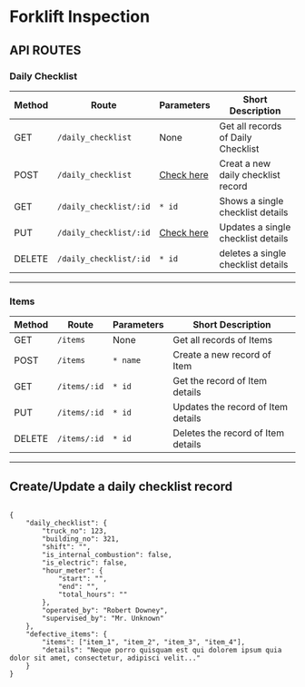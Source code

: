 # Forklift Inspection

## API ROUTES
### Daily Checklist
<table>
    <thead>
        <th>Method</th>
        <th>Route</th>
        <th>Parameters</th>
        <th>Short Description</th>
    <thead>
    <tbody>
        <tr>
            <td>GET</td>
            <td><code>/daily_checklist</code></td>
            <td>None</td>
            <td>Get all records of Daily Checklist</td>
        </tr>
        <tr>
            <td>POST</td>
            <td><code>/daily_checklist</code></td>
            <td><a href="#post-checklist">Check here</a></td>
            <td>Creat a new daily checklist record</td>
        </tr>
        <tr>
            <td>GET</td>
            <td><code>/daily_checklist/:id</code></td>
            <td><code>* id</code></td>
            <td>Shows a single checklist details</td>
        </tr>
        <tr>
            <td>PUT</td>
            <td><code>/daily_checklist/:id</code></td>
            <td><a href="#post-checklist">Check here</a></td>
            <td>Updates a single checklist details</td>
        </tr>
        <tr>
            <td>DELETE</td>
            <td><code>/daily_checklist/:id</code></td>
            <td><code>* id</code></td>
            <td>deletes a single checklist details</td>
        </tr>
    </tbody>
</table>

<hr />

### Items
<table>
    <thead>
        <th>Method</th>
        <th>Route</th>
        <th>Parameters</th>
        <th>Short Description</th>
    <thead>
    <tbody>
        <tr>
            <td>GET</td>
            <td><code>/items</code></td>
            <td>None</td>
            <td>Get all records of Items</td>
        </tr>
        <tr>
            <td>POST</td>
            <td><code>/items</code></td>
            <td><code>* name</code></td>
            <td>Create a new record of Item</td>
        </tr>
        <tr>
            <td>GET</td>
            <td><code>/items/:id</code></td>
            <td><code>* id</code></td>
            <td>Get the record of Item details</td>
        </tr>
        <tr>
            <td>PUT</td>
            <td><code>/items/:id</code></td>
            <td><code>* id</code></td>
            <td>Updates the record of Item details</td>
        </tr>
        <tr>
            <td>DELETE</td>
            <td><code>/items/:id</code></td>
            <td><code>* id</code></td>
            <td>Deletes the record of Item details</td>
        </tr>
    </tbody>
</table>
<hr />

## Create/Update a daily checklist record
<code id="post-checklist">
{
    "daily_checklist": {
        "truck_no": 123,
        "building_no": 321,
        "shift": "",
        "is_internal_combustion": false,
        "is_electric": false,
        "hour_meter": {
            "start": "",
            "end": "",
            "total_hours": ""
        },
        "operated_by": "Robert Downey",
        "supervised_by": "Mr. Unknown"
    },
    "defective_items": {
        "items": ["item_1", "item_2", "item_3", "item_4"],
        "details": "Neque porro quisquam est qui dolorem ipsum quia dolor sit amet, consectetur, adipisci velit..."
    }
}
</code>